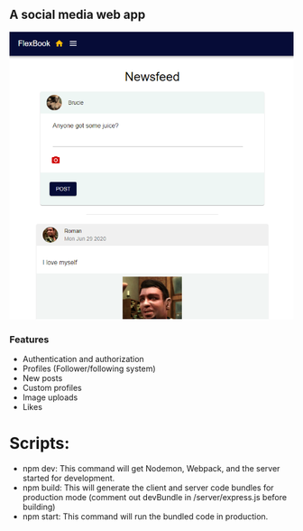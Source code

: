 ## A social media web app

![Alt text](docs/FlexBook.png?raw=true "FlexBook")

### Features

- Authentication and authorization
- Profiles (Follower/following system)
- New posts
- Custom profiles
- Image uploads
- Likes

# Scripts:

- npm dev: This command will get Nodemon, Webpack, and the server started for development.
- npm build: This will generate the client and server code bundles for production mode (comment out devBundle in /server/express.js before building)
- npm start: This command will run the bundled code in production.
